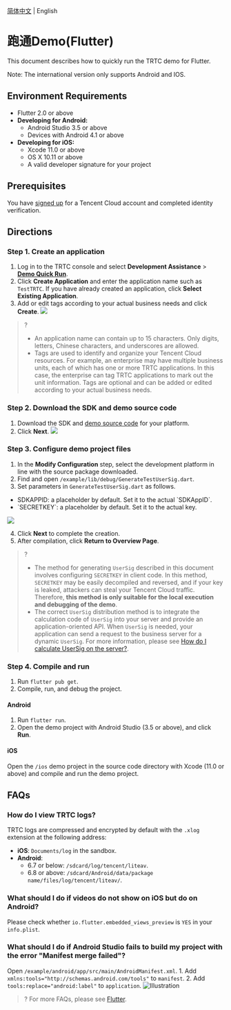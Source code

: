 [简体中文](./README-zh_CN.md) | English

# 跑通Demo(Flutter)

This document describes how to quickly run the TRTC demo for Flutter.

Note: The international version only supports Android and IOS.

## Environment Requirements
- Flutter 2.0 or above
- **Developing for Android:**
  - Android Studio 3.5 or above
  - Devices with Android 4.1 or above
- **Developing for iOS:**
  - Xcode 11.0 or above
  - OS X 10.11 or above
  - A valid developer signature for your project

## Prerequisites
You have [signed up](https://intl.cloud.tencent.com) for a Tencent Cloud account and completed identity verification.

## Directions
[](id:step1)
### Step 1. Create an application
1. Log in to the TRTC console and select **Development Assistance** > **[Demo Quick Run](https://console.intl.cloud.tencent.com/trtc/quickstart)**.
2. Click **Create Application** and enter the application name such as `TestTRTC`. If you have already created an application, click **Select Existing Application**.
3. Add or edit tags according to your actual business needs and click **Create**.
![](https://main.qcloudimg.com/raw/8dc52b5fa66ec4a5a4317719f9d442b9.png)
>?
>- An application name can contain up to 15 characters. Only digits, letters, Chinese characters, and underscores are allowed.
>- Tags are used to identify and organize your Tencent Cloud resources. For example, an enterprise may have multiple business units, each of which has one or more TRTC applications. In this case, the enterprise can tag TRTC applications to mark out the unit information. Tags are optional and can be added or edited according to your actual business needs.

[](id:step2)
### Step 2. Download the SDK and demo source code
1. Download the SDK and [demo source code](https://github.com/LiteAVSDK/TRTC_Flutter/tree/master/TRTC-Simple-Demo) for your platform.
2. Click **Next**.
![](https://main.qcloudimg.com/raw/9f4c878c0a150d496786574cae2e89f9.png)


[](id:step3)
### Step 3. Configure demo project files
1. In the **Modify Configuration** step, select the development platform in line with the source package downloaded.
2. Find and open `/example/lib/debug/GenerateTestUserSig.dart`.
3. Set parameters in `GenerateTestUserSig.dart` as follows.
<ul><li/>SDKAPPID: a placeholder by default. Set it to the actual `SDKAppID`.
	<li/>`SECRETKEY`: a placeholder by default. Set it to the actual key.</ul>
<img src="https://main.qcloudimg.com/raw/87dc814a675692e76145d76aab91b414.png">

4. Click **Next** to complete the creation.
5. After compilation, click **Return to Overview Page**.

>?
>- The method for generating `UserSig` described in this document involves configuring `SECRETKEY` in client code. In this method, `SECRETKEY` may be easily decompiled and reversed, and if your key is leaked, attackers can steal your Tencent Cloud traffic. Therefore, **this method is only suitable for the local execution and debugging of the demo**.
>- The correct `UserSig` distribution method is to integrate the calculation code of `UserSig` into your server and provide an application-oriented API. When `UserSig` is needed, your application can send a request to the business server for a dynamic `UserSig`. For more information, please see [How do I calculate UserSig on the server?](https://intl.cloud.tencent.com/document/product/647/35166).

[](id:step4)
### Step 4. Compile and run
1. Run `flutter pub get`.
2. Compile, run, and debug the project.

####  Android
1. Run `flutter run`.
2. Open the demo project with Android Studio (3.5 or above), and click **Run**.

#### iOS
Open the `/ios` demo project in the source code directory with Xcode (11.0 or above) and compile and run the demo project.

## FAQs
### How do I view TRTC logs?
TRTC logs are compressed and encrypted by default with the `.xlog` extension at the following address:
- **iOS**: `Documents/log` in the sandbox.
- **Android**:
	- 6.7 or below: `/sdcard/log/tencent/liteav`.
	- 6.8 or above: `/sdcard/Android/data/package name/files/log/tencent/liteav/`.

### What should I do if videos do not show on iOS but do on Android?
Please check whether `io.flutter.embedded_views_preview` is `YES` in your `info.plist`. 

### What should I do if Android Studio fails to build my project with the error "Manifest merge failed"?
Open `/example/android/app/src/main/AndroidManifest.xml`.
    1. Add `xmlns:tools="http://schemas.android.com/tools"` to `manifest`.
    2. Add `tools:replace="android:label"` to `application`.
![Illustration](https://main.qcloudimg.com/raw/7a37917112831488423c1744f370c883.png)

>? For more FAQs, please see [Flutter](https://intl.cloud.tencent.com/document/product/647/39242).